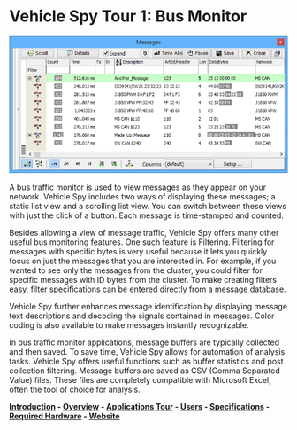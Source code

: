 # Vehicle Spy Tour 1: Bus Monitor

![Figure 1: Messages view](../../../.gitbook/assets/spytour1.gif)

A bus traffic monitor is used to view messages as they appear on your network. Vehicle Spy includes two ways of displaying these messages; a static list view and a scrolling list view. You can switch between these views with just the click of a button. Each message is time-stamped and counted.

Besides allowing a view of message traffic, Vehicle Spy offers many other useful bus monitoring features. One such feature is Filtering. Filtering for messages with specific bytes is very useful because it lets you quickly focus on just the messages that you are interested in. For example, if you wanted to see only the messages from the cluster, you could filter for specific messages with ID bytes from the cluster. To make creating filters easy, filter specifications can be entered directly from a message database.

Vehicle Spy further enhances message identification by displaying message text descriptions and decoding the signals contained in messages. Color coding is also available to make messages instantly recognizable.

In bus traffic monitor applications, message buffers are typically collected and then saved. To save time, Vehicle Spy allows for automation of analysis tasks. Vehicle Spy offers useful functions such as buffer statistics and post collection filtering. Message buffers are saved as CSV (Comma Separated Value) files. These files are completely compatible with Microsoft Excel, often the tool of choice for analysis.

****[**Introduction**](../../) **-** [**Overview**](../) **-** [**Applications Tour**](vehicle-spy-tour-1-bus-monitor.md) **-** [**Users**](../../other-vehicle-spy-users.md) **-** [**Specifications**](../../vehicle-spy-specifications.md) **-** [**Required Hardware**](../../vehicle-spy-required-hardware-pc-system-requirements.md) **-** [**Website**](https://intrepidcs.com/products/software/vehicle-spy/vspy-float/)****
